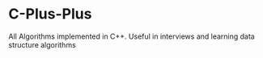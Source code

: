 # C-Plus-Plus
All Algorithms implemented in C++.
Useful in interviews and learning data structure algorithms
